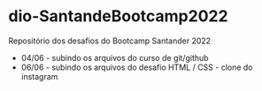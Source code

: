 # dio-SantandeBootcamp2022
Repositório dos desafios do Bootcamp Santander 2022

- 04/06 - subindo os arquivos do curso de git/github
- 06/06 - subindo os arquivos do desafio HTML / CSS - clone do instagram
